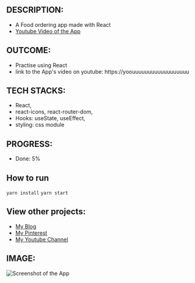 
## DESCRIPTION:
- A Food ordering app made with React
- [Youtube Video of the App](https://youtuuuuuuuuuuuuuuuuuu)

## OUTCOME:
- Practise using React
- link to the App's video on youtube: https://yoouuuuuuuuuuuuuuuuuu


## TECH STACKS:
- React,
- react-icons, react-router-dom,
- Hooks: useState, useEffect,
- styling: css module

## PROGRESS:
- Done: 5%

## How to run
`yarn install`
`yarn start`


## View other projects:
- [My Blog](https://hashnode.com/@marizoo)
- [My Pinterest](https://pin.it/16vGwjy)
- [My Youtube Channel](https://www.youtube.com/channel/UCfkbnM9WvHD3mjecBiGHCBQ/playlists)


## IMAGE:
![Screenshot of the App](./screenshots/500000000000000)
